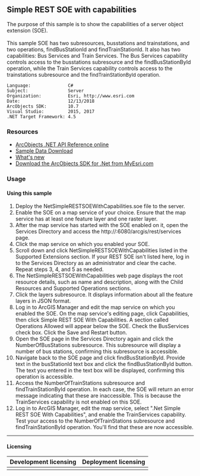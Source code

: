 ## Simple REST SOE with capabilities

  <div xmlns="http://www.w3.org/1999/xhtml">The purpose of this sample is to show the capabilities of a server object extension (SOE). </div>
  <div xmlns="http://www.w3.org/1999/xhtml"> </div>
  <div xmlns="http://www.w3.org/1999/xhtml">This sample SOE has two subresources, busstations and trainstations, and two operations, findBusStationId and findTrainStationId. It also has two capabilities: Bus Services and Train Services. The Bus Services capability controls access to the busstations subresource and the findBusStationById operation, while the Train Services capability controls access to the trainstations subresource and<font size="2"> the findTrainStationById operation.</font></div>  


<!-- TODO: Fill this section below with metadata about this sample-->
```
Language:              C#
Subject:               Server
Organization:          Esri, http://www.esri.com
Date:                  12/13/2018
ArcObjects SDK:        10.7
Visual Studio:         2015, 2017
.NET Target Framework: 4.5
```

### Resources

* [ArcObjects .NET API Reference online](http://desktop.arcgis.com/en/arcobjects/latest/net/webframe.htm)  
* [Sample Data Download](../../releases)  
* [What's new](http://desktop.arcgis.com/en/arcobjects/latest/net/webframe.htm#91cabc68-2271-400a-8ff9-c7fb25108546.htm)  
* [Download the ArcObjects SDK for .Net from MyEsri.com](https://my.esri.com/)  

### Usage
#### Using this sample  
1. Deploy the NetSimpleRESTSOEWithCapabilities.soe file to the server.   
1. Enable the SOE on a map service of your choice. Ensure that the map service has at least one feature layer and one raster layer.  
1. After the map service has started with the SOE enabled on it, open the Services Directory and access the http://<server name>:6080/arcgis/rest/services page.  
1. Click the map service on which you enabled your SOE.  
1. Scroll down and click NetSimpleRESTSOEWithCapabilities listed in the Supported Extensions section. If your REST SOE isn't listed here, log in to the Services Directory as an administrator and clear the cache. Repeat steps 3, 4, and 5 as needed.  
1. The NetSimpleRESTSOEWithCapabilities web page displays the root resource details, such as name and description, along with the Child Resources and Supported Operations sections.  
1. Click the layers subresource. It displays information about all the feature layers in JSON format.   
1. Log in to ArcGIS Manager and edit the map service on which you enabled the SOE. On the map service's editing page, click Capabilities, then click Simple REST SOE With Capabilities. A section called Operations Allowed will appear below the SOE. Check the BusServices check box. Click the Save and Restart button.  
1. Open the SOE page in the Services Directory again and click the NumberOfBusStations subresource. This subresource will display a number of bus stations, confirming this subresource is accessible.  
1. Navigate back to the SOE page and click findBusStationById. Provide text in the busStationId text box and click the findBusStationById button. The text you entered in the text box will be displayed, confirming this operation is accessible.  
1. Access the NumberOfTrainStations subresource and findTrainStationById operation. In each case, the SOE will return an error message indicating that these are inaccessible. This is because the TrainServices capability is not enabled on this SOE.  
1. Log in to ArcGIS Manager, edit the map service, select ".Net Simple REST SOE With Capabilities", and enable the TrainServices capability. Test your access to the NumberOfTrainStations subresource and findTrainStationById operation. You'll find that these are now accessible.   









---------------------------------

#### Licensing  
| Development licensing | Deployment licensing | 
| ------------- | ------------- | 
|  |  |  



